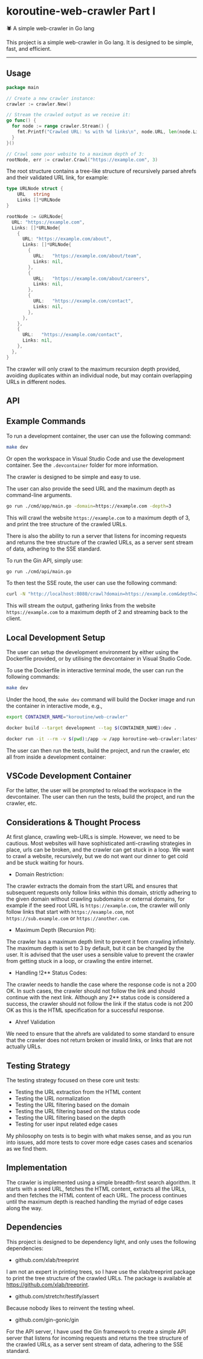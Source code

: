 # koroutine-web-crawler Part I

🕷️ A simple web-crawler in Go lang

This project is a simple web-crawler in Go lang. It is designed to be simple, fast, and efficient.

---

## Usage

```go
package main

// Create a new crawler instance:
crawler := crawler.New()

// Stream the crawled output as we receive it:
go func() {
  for node := range crawler.Stream() {
    fmt.Printf("Crawled URL: %s with %d links\n", node.URL, len(node.Links))
  }
}()

// Crawl some poor website to a maximum depth of 3:
rootNode, err := crawler.Crawl("https://example.com", 3)
```

The root structure contains a tree-like structure of recursively parsed ahrefs and their validated URL link, for example:

```go
type URLNode struct {
	URL   string
	Links []*URLNode
}

rootNode := &URLNode{
  URL: "https://example.com",
  Links: []*URLNode{
    {
      URL: "https://example.com/about",
      Links: []*URLNode{
        {
          URL:   "https://example.com/about/team",
          Links: nil,
        },
        {
          URL:   "https://example.com/about/careers",
          Links: nil,
        },
        {
          URL:   "https://example.com/contact",
          Links: nil,
        },
      },
    },
    {
      URL:   "https://example.com/contact",
      Links: nil,
    },
  },
}
```

The crawler will only crawl to the maximum recursion depth provided, avoiding duplicates within an individual node, but may contain overlapping URLs in different nodes.

## API

## Example Commands

To run a development container, the user can use the following command:

```bash
make dev
```

Or open the workspace in Visual Studio Code and use the development container. See the `.devcontainer` folder for more information.

The crawler is designed to be simple and easy to use. 

The user can also provide the seed URL and the maximum depth as command-line arguments.

```bash
go run ./cmd/app/main.go -domain=https://example.com -depth=3
```

This will crawl the website `https://example.com` to a maximum depth of 3, and print the tree structure of the crawled URLs.

There is also the ability to run a server that listens for incoming requests and returns the tree structure of the crawled URLs, as a server sent stream of data, adhering to the SSE standard.

To run the Gin API, simply use: 

```bash
go run ./cmd/api/main.go
```

To then test the SSE route, the user can use the following command:

```bash
curl -N "http://localhost:8080/crawl?domain=https://example.com&depth=2"
```

This will stream the output, gathering links from the website `https://example.com` to a maximum depth of 2 and streaming back to the client.

## Local Development Setup

The user can setup the development environment by either using the Dockerfile provided, or by utilising the devcontainer in Visual Studio Code.

To use the Dockerfile in interactive terminal mode, the user can run the following commands:

```bash
make dev
```

Under the hood, the `make dev` command will build the Docker image and run the container in interactive mode, e.g.,

```bash
export CONTAINER_NAME="koroutine/web-crawler"

docker build --target development --tag $(CONTAINER_NAME):dev .

docker run -it --rm -v $(pwd):/app -w /app koroutine-web-crawler:latest
```

The user can then run the tests, build the project, and run the crawler, etc all from inside a development container:

## VSCode Development Container

For the latter, the user will be prompted to reload the workspace in the devcontainer. The user can then run the tests, build the project, and run the crawler, etc.

## Considerations & Thought Process

At first glance, crawling web-URLs is simple. However, we need to be cautious. Most websites will have sophisticated anti-crawling strategies in place, urls can be broken, and the crawler can get stuck in a loop. We want to crawl a website, recursively, but we do not want our dinner to get cold and be stuck waiting for hours. 

- Domain Restriction: 

The crawler extracts the domain from the start URL and ensures that subsequent requests only follow links within this domain, strictly adhering to the given domain without crawling subdomains or external domains, for example if the seed root URL is `https://example.com`, the crawler will only follow links that start with `https://example.com`, not `https://sub.example.com` or `https://another.com`.

- Maximum Depth (Recursion Pit):

The crawler has a maximum depth limit to prevent it from crawling infinitely. The maximum depth is set to 3 by default, but it can be changed by the user. It is advised that the user uses a sensible value to prevent the crawler from getting stuck in a loop, or crawling the entire internet.

- Handling !2** Status Codes:

The crawler needs to handle the case where the response code is not a 200 OK. In such cases, the crawler should not follow the link and should continue with the next link. Although any 2** status code is considered a success, the crawler should not follow the link if the status code is not 200 OK as this is the HTML specification for a successful response.

- Ahref Validation

We need to ensure that the ahrefs are validated to some standard to ensure that the crawler does not return broken or invalid links, or links that are not actually URLs.

## Testing Strategy

The testing strategy focused on these core unit tests:

- Testing the URL extraction from the HTML content
- Testing the URL normalization
- Testing the URL filtering based on the domain
- Testing the URL filtering based on the status code
- Testing the URL filtering based on the depth
- Testing for user input related edge cases

My philosophy on tests is to begin with what makes sense, and as you run into issues, add more tests to cover more edge cases cases and scenarios as we find them.

## Implementation

The crawler is implemented using a simple breadth-first search algorithm. It starts with a seed URL, fetches the HTML content, extracts all the URLs, and then fetches the HTML content of each URL. The process continues until the maximum depth is reached handling the myriad of edge cases along the way.

## Dependencies

This project is designed to be dependency light, and only uses the following dependencies:

- github.com/xlab/treeprint

I am not an expert in printing trees, so I have use the xlab/treeprint package to print the tree structure of the crawled URLs. The package is available at https://github.com/xlab/treeprint.

- github.com/stretchr/testify/assert

Because nobody likes to reinvent the testing wheel.

- github.com/gin-gonic/gin

For the API server, I have used the Gin framework to create a simple API server that listens for incoming requests and returns the tree structure of the crawled URLs, as a server sent stream of data, adhering to the SSE standard.
